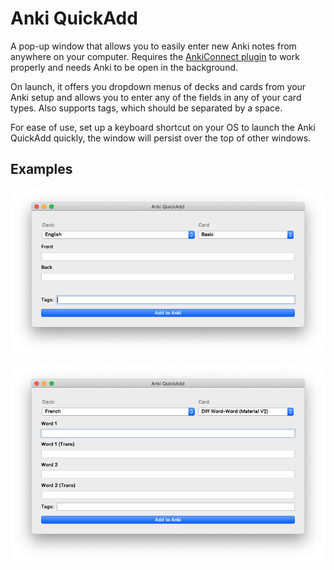 # Anki QuickAdd

A pop-up window that allows you to easily enter new Anki notes from anywhere on your computer. Requires the [AnkiConnect plugin](https://foosoft.net/projects/anki-connect/) to work properly and needs Anki to be open in the background.


On launch, it offers you dropdown menus of decks and cards from your Anki setup and allows you to enter any of the fields in any of your card types. Also supports tags, which should be separated by a space. 

For ease of use, set up a keyboard shortcut on your OS to launch the Anki QuickAdd quickly, the window will persist over the top of other windows.

## Examples 
![](img/two-fields.png)

![](img/multiple-fields.png)